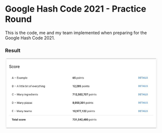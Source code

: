 # Google Hash Code 2021 - Practice Round

This is the code, me and my team implemented when preparing for the Google Hash Code 2021.

### Result
<img src="img/result.png">